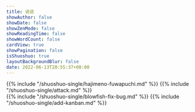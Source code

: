 ```yaml
---
title: 说说
showAuthor: false
showDate: false
showZenMode: false
showReadingTime: false
showWordCount: false
cardView: true
showPagination: false
isShuoshuo: true
layoutBackgroundBlur: false
date: 2022-06-13T20:55:37+08:00
---
```

{{% include "/shuoshuo-single/hajimeno-fuwapuchi.md" %}}
{{% include "/shuoshuo-single/attack.md" %}}  
{{% include "/shuoshuo-single/blowfish-fix-bug.md" %}}
{{% include "/shuoshuo-single/add-kanban.md" %}}
